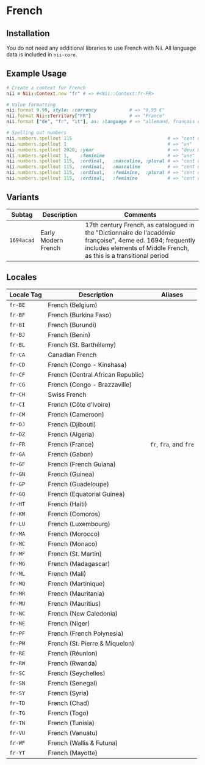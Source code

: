<!-- This file has been generated. Source: languages/_template.md.erb -->

# French

## Installation

You do not need any additional libraries to use French with Nii.
All language data is included in `nii-core`.

## Example Usage

``` ruby
# Create a context for French
nii = Nii::Context.new "fr" # => #<Nii::Context:fr-FR>

# Value formatting
nii.format 9.99, style: :currency            # => "9,99 €"
nii.format Nii::Territory["FR"]              # => "France"
nii.format ["de", "fr", "it"], as: :language # => "allemand, français et italien"

# Spelling out numbers
nii.numbers.spellout 115                                   # => "cent quinze"
nii.numbers.spellout 1                                     # => "un"
nii.numbers.spellout 2020, :year                           # => "deux mille vingt"
nii.numbers.spellout 1,    :feminine                       # => "une"
nii.numbers.spellout 115,  :ordinal,   :masculine, :plural # => "cent quinzièmes"
nii.numbers.spellout 115,  :ordinal,   :masculine          # => "cent quinzième"
nii.numbers.spellout 115,  :ordinal,   :feminine,  :plural # => "cent quinzièmes"
nii.numbers.spellout 115,  :ordinal,   :feminine           # => "cent quinzième"
```

## Variants

<table>
  <thead>
    <tr>
      <th>Subtag</th>
      <th>Description</th>
      <th>Comments</th>
    </tr>
  </thead>
  <tbody>
    <tr>
      <td><code>1694acad</code></td>
      <td>Early Modern French</td>
      <td>17th century French, as catalogued in the "Dictionnaire de l'académie françoise", 4eme ed. 1694; frequently includes elements of Middle French, as this is a transitional period</td>
    </tr>
  </tbody>
</table>

## Locales

<table>
  <thead>
    <tr>
      <th>Locale Tag</th>
      <th>Description</th>
      <th>Aliases</th>
    </tr>
  </thead>
  <tbody>
    <tr>
      <td><code>fr-BE</code></td>
      <td>French (Belgium)</td>
      <td></td>
    </tr>
    <tr>
      <td><code>fr-BF</code></td>
      <td>French (Burkina Faso)</td>
      <td></td>
    </tr>
    <tr>
      <td><code>fr-BI</code></td>
      <td>French (Burundi)</td>
      <td></td>
    </tr>
    <tr>
      <td><code>fr-BJ</code></td>
      <td>French (Benin)</td>
      <td></td>
    </tr>
    <tr>
      <td><code>fr-BL</code></td>
      <td>French (St. Barthélemy)</td>
      <td></td>
    </tr>
    <tr>
      <td><code>fr-CA</code></td>
      <td>Canadian French</td>
      <td></td>
    </tr>
    <tr>
      <td><code>fr-CD</code></td>
      <td>French (Congo - Kinshasa)</td>
      <td></td>
    </tr>
    <tr>
      <td><code>fr-CF</code></td>
      <td>French (Central African Republic)</td>
      <td></td>
    </tr>
    <tr>
      <td><code>fr-CG</code></td>
      <td>French (Congo - Brazzaville)</td>
      <td></td>
    </tr>
    <tr>
      <td><code>fr-CH</code></td>
      <td>Swiss French</td>
      <td></td>
    </tr>
    <tr>
      <td><code>fr-CI</code></td>
      <td>French (Côte d’Ivoire)</td>
      <td></td>
    </tr>
    <tr>
      <td><code>fr-CM</code></td>
      <td>French (Cameroon)</td>
      <td></td>
    </tr>
    <tr>
      <td><code>fr-DJ</code></td>
      <td>French (Djibouti)</td>
      <td></td>
    </tr>
    <tr>
      <td><code>fr-DZ</code></td>
      <td>French (Algeria)</td>
      <td></td>
    </tr>
    <tr>
      <td><code>fr-FR</code></td>
      <td>French (France)</td>
      <td><code>fr</code>, <code>fra</code>, and <code>fre</code></td>
    </tr>
    <tr>
      <td><code>fr-GA</code></td>
      <td>French (Gabon)</td>
      <td></td>
    </tr>
    <tr>
      <td><code>fr-GF</code></td>
      <td>French (French Guiana)</td>
      <td></td>
    </tr>
    <tr>
      <td><code>fr-GN</code></td>
      <td>French (Guinea)</td>
      <td></td>
    </tr>
    <tr>
      <td><code>fr-GP</code></td>
      <td>French (Guadeloupe)</td>
      <td></td>
    </tr>
    <tr>
      <td><code>fr-GQ</code></td>
      <td>French (Equatorial Guinea)</td>
      <td></td>
    </tr>
    <tr>
      <td><code>fr-HT</code></td>
      <td>French (Haiti)</td>
      <td></td>
    </tr>
    <tr>
      <td><code>fr-KM</code></td>
      <td>French (Comoros)</td>
      <td></td>
    </tr>
    <tr>
      <td><code>fr-LU</code></td>
      <td>French (Luxembourg)</td>
      <td></td>
    </tr>
    <tr>
      <td><code>fr-MA</code></td>
      <td>French (Morocco)</td>
      <td></td>
    </tr>
    <tr>
      <td><code>fr-MC</code></td>
      <td>French (Monaco)</td>
      <td></td>
    </tr>
    <tr>
      <td><code>fr-MF</code></td>
      <td>French (St. Martin)</td>
      <td></td>
    </tr>
    <tr>
      <td><code>fr-MG</code></td>
      <td>French (Madagascar)</td>
      <td></td>
    </tr>
    <tr>
      <td><code>fr-ML</code></td>
      <td>French (Mali)</td>
      <td></td>
    </tr>
    <tr>
      <td><code>fr-MQ</code></td>
      <td>French (Martinique)</td>
      <td></td>
    </tr>
    <tr>
      <td><code>fr-MR</code></td>
      <td>French (Mauritania)</td>
      <td></td>
    </tr>
    <tr>
      <td><code>fr-MU</code></td>
      <td>French (Mauritius)</td>
      <td></td>
    </tr>
    <tr>
      <td><code>fr-NC</code></td>
      <td>French (New Caledonia)</td>
      <td></td>
    </tr>
    <tr>
      <td><code>fr-NE</code></td>
      <td>French (Niger)</td>
      <td></td>
    </tr>
    <tr>
      <td><code>fr-PF</code></td>
      <td>French (French Polynesia)</td>
      <td></td>
    </tr>
    <tr>
      <td><code>fr-PM</code></td>
      <td>French (St. Pierre &amp; Miquelon)</td>
      <td></td>
    </tr>
    <tr>
      <td><code>fr-RE</code></td>
      <td>French (Réunion)</td>
      <td></td>
    </tr>
    <tr>
      <td><code>fr-RW</code></td>
      <td>French (Rwanda)</td>
      <td></td>
    </tr>
    <tr>
      <td><code>fr-SC</code></td>
      <td>French (Seychelles)</td>
      <td></td>
    </tr>
    <tr>
      <td><code>fr-SN</code></td>
      <td>French (Senegal)</td>
      <td></td>
    </tr>
    <tr>
      <td><code>fr-SY</code></td>
      <td>French (Syria)</td>
      <td></td>
    </tr>
    <tr>
      <td><code>fr-TD</code></td>
      <td>French (Chad)</td>
      <td></td>
    </tr>
    <tr>
      <td><code>fr-TG</code></td>
      <td>French (Togo)</td>
      <td></td>
    </tr>
    <tr>
      <td><code>fr-TN</code></td>
      <td>French (Tunisia)</td>
      <td></td>
    </tr>
    <tr>
      <td><code>fr-VU</code></td>
      <td>French (Vanuatu)</td>
      <td></td>
    </tr>
    <tr>
      <td><code>fr-WF</code></td>
      <td>French (Wallis &amp; Futuna)</td>
      <td></td>
    </tr>
    <tr>
      <td><code>fr-YT</code></td>
      <td>French (Mayotte)</td>
      <td></td>
    </tr>
  </tbody>
</table>

